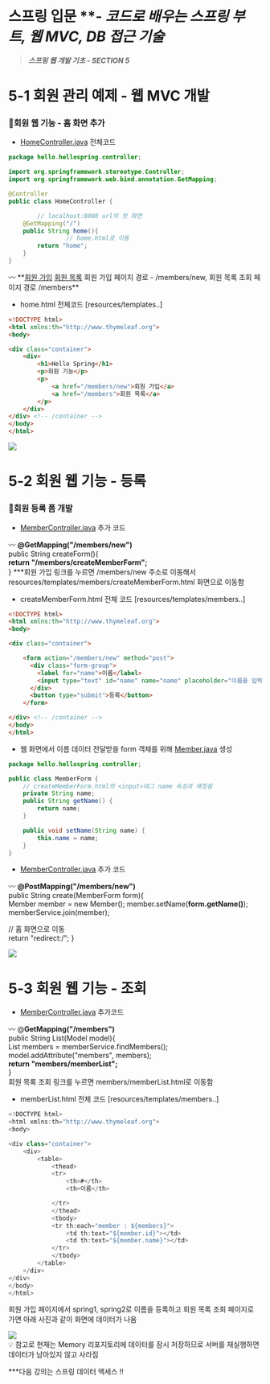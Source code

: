 # 스프링 입문 ****- *코드로 배우는 스프링 부트, 웹 MVC, DB 접근 기술***

> ***스프링 웹 개발 기초 - SECTION 5***
>

# 5-1 회원 관리 예제 - 웹 MVC 개발

### 📍회원 웹 기능 - 홈 화면 추가

- [HomeController.java](http://HomeController.java) 전체코드

```java
package hello.hellospring.controller;

import org.springframework.stereotype.Controller;
import org.springframework.web.bind.annotation.GetMapping;

@Controller
public class HomeController {

		// localhost:8080 url의 첫 화면
    @GetMapping("/")
    public String home(){
				// home.html로 이동
        return "home";
    }
}
```

<aside>
〰️ **<a href="/members/new">회원 가입</a>
 <a href="/members">회원 목록</a>
회원 가입 페이지 경로 - /members/new, 회원 목록 조회 페이지 경로 /members**

</aside>

- home.html 전체코드 [resources/templates..]

```html
<!DOCTYPE html>
<html xmlns:th="http://www.thymeleaf.org">
<body>

<div class="container">
    <div>
        <h1>Hello Spring</h1>
        <p>회원 기능</p>
        <p>
            <a href="/members/new">회원 가입</a>
            <a href="/members">회원 목록</a>
        </p>
    </div>
</div> <!-- /container -->
</body>
</html>
```
<img src="D:\study\hello-spring\hello-spring\img\members-first.png"/>

# 5-2 회원 웹 기능 - 등록

### 📍회원 등록 폼 개발

- [MemberController.java](http://MemberController.java) 추가 코드

<aside>
〰️ <b>@GetMapping("/members/new")</b><br>
public String createForm(){<br>    
<b>return "/members/createMemberForm";</b><br>
}
***회원 가입 링크를 누르면 /members/new 주소로 이동해서 resources/templates/members/createMemberForm.html 화면으로 이동함

</aside>

- createMemberForm.html 전체 코드 [resources/templates/members..]

```html
<!DOCTYPE html>
<html xmlns:th="http://www.thymeleaf.org">
<body>

<div class="container">

    <form action="/members/new" method="post">
      <div class="form-group">
        <label for="name">이름</label>
        <input type="text" id="name" name="name" placeholder="이름을 입력하세요">
      </div>
      <button type="submit">등록</button>
    </form>

</div> <!-- /container -->
</body>
</html>
```

- 웹 화면에서 이름 데이터 전달받을 form 객체를 위해 [Member.java](http://Member.java) 생성

```java
package hello.hellospring.controller;

public class MemberForm {
    // createMemberForm.html의 <input>태그 name 속성과 매칭됨
    private String name; 
    public String getName() {
        return name;
    }

    public void setName(String name) {
        this.name = name;
    }
}

```

- [MemberController.java](http://MemberController.java) 추가 코드

<aside>
〰️ <b>@PostMapping("/members/new")</b><br>
public String create(MemberForm form){<br>
Member member = new Member();    
member.setName(<b>form.getName()</b>);<br>    
memberService.join(member);    

// 홈 화면으로 이동<br>
return "redirect:/";
}

</aside>

<img src="D:\study\hello-spring\hello-spring\img\members-new.png"/>

# 5-3 회원 웹 기능 - 조회

- [MemberController.java](http://MemberController.java) 추가코드

<aside>
〰️ @<b>GetMapping("/members")</b><br>
public String List(Model model){    <Br>
List<Member> members = memberService.findMembers();<br>
model.addAttribute("members", members); <br>   
<b>return "members/memberList";</b><br>
}<br>
회원 목록 조회 링크를 누르면 members/memberList.html로 이동함

</aside>

- memberList.html 전체 코드 [resources/templates/members..]

```java
<!DOCTYPE html>
<html xmlns:th="http://www.thymeleaf.org">
<body>

<div class="container">
    <div>
        <table>
            <thead>
            <tr>
                <th>#</th>
                <th>이름</th>

            </tr>
            </thead>
            <tbody>
            <tr th:each="member : ${members}">
                <td th:text="${member.id}"></td>
                <td th:text="${member.name}"></td>
            </tr>
            </tbody>
        </table>
    </div>
</div>
</body>
</html>
```

회원 가입 페이지에서 spring1, spring2로 이름을 등록하고 회원 목록 조회 페이지로 가면 아래 사진과 같이 화면에 데이터가 나옴

<img src="../img/members-list.png"/>

<aside>
💡 참고로 현재는 Memory 리포지토리에 데이터를 잠시 저장하므로 서버를 재실행하면 데이터가 남아있지 않고 사라짐

</aside>

***다음 강의는 스프링 데이터 액세스 !!